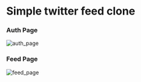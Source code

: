 # Simple twitter feed clone

### Auth Page
![auth_page](https://github.com/M1estere/twitter-feed/assets/58213582/55898078-8798-439d-8365-46f4e536470c)

### Feed Page
![feed_page](https://github.com/M1estere/twitter-feed/assets/58213582/e336c345-637f-411a-a3f7-dbba3731c8e3)

